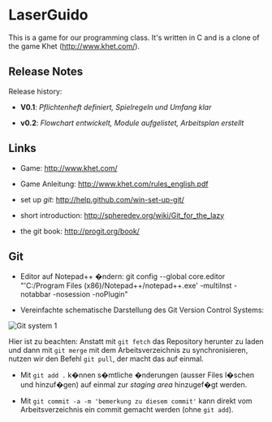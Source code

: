 LaserGuido
==========

This is a game for our programming class.
It's written in C and is a clone of the game Khet (http://www.khet.com/).

Release Notes
-------------

Release history:

* **V0.1**: *Pflichtenheft definiert, Spielregeln und Umfang klar*

* **v0.2**: *Flowchart entwickelt, Module aufgelistet, Arbeitsplan erstellt*


Links
-----------

* Game: http://www.khet.com/

* Game Anleitung: http://www.khet.com/rules_english.pdf

* set up *git*: http://help.github.com/win-set-up-git/

* short introduction: http://spheredev.org/wiki/Git_for_the_lazy

* the git book: http://progit.org/book/


Git
-----------

* Editor auf Notepad++ �ndern: git config --global core.editor "'C:/Program Files (x86)/Notepad++/notepad++.exe' -multiInst -notabbar -nosession -noPlugin"

* Vereinfachte schematische Darstellung des Git Version Control Systems:

![Git system 1](http://de.whygitisbetterthanx.com/images/local-remote.png)

Hier ist zu beachten: Anstatt mit `git fetch` das Repository herunter zu laden und dann mit `git merge` mit dem Arbeitsverzeichnis zu synchronisieren,
nutzen wir den Befehl `git pull`, der macht das auf einmal.

* Mit `git add .` k�nnen s�mtliche �nderungen (ausser Files l�schen und hinzuf�gen) auf einmal zur *staging area* hinzugef�gt werden.

* Mit `git commit -a -m 'bemerkung zu diesem commit'` kann direkt vom Arbeitsverzeichnis ein commit gemacht werden (ohne `git add`).